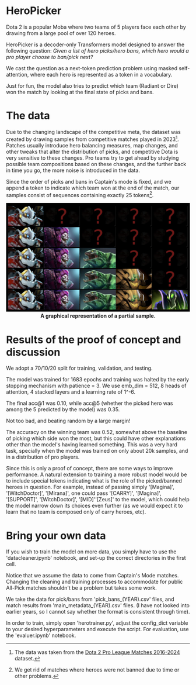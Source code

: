 # HeroPicker

Dota 2 is a popular Moba where two teams of 5 players face each other by drawing from a large pool of over 120 heroes.

HeroPicker is a decoder-only Transformers model designed to answer the following question: *Given a list of hero picks/hero bans, which hero would a pro player choose to ban/pick next?*

We cast the question as a next-token prediction problem using masked self-attention, where each hero is represented as a token in a vocabulary.

Just for fun, the model also tries to predict which team (Radiant or Dire) won the match by looking at the final state of picks and bans.

# The data

Due to the changing landscape of the competitive meta, the dataset was created by drawing samples from competitive matches played in 2023[^1].
Patches usually introduce hero balancing measures, map changes, and other tweaks that alter the distribution of picks, and competitive Dota is very sensitive to these changes.
Pro teams try to get ahead by studying possible team compositions based on these changes, and the further back in time you go, the more noise is introduced in the data.

Since the order of picks and bans in Captain's mode is fixed, and we append a token to indicate which team won at the end of the match, our samples consist of sequences containing exactly 25 tokens[^2].

<p align="center">
  <img src="heropicker.png" alt="Heropicker.">
  <br>
  <b>A graphical representation of a partial sample.</b>
</p>

# Results of the proof of concept and discussion

We adopt a 70/10/20 split for training, validation, and testing.

The model was trained for 1683 epochs and training was halted by the early stopping mechanism with patience = 3.
We use emb_dim = 512, 8 heads of attention, 4 stacked layers and a learning rate of 1^-6.

The final acc@1 was 0.10, while acc@5 (whether the picked hero was among the 5 predicted by the model) was 0.35.

Not too bad, and beating random by a large margin!

The accuracy on the winning team was 0.52, somewhat above the baseline of picking which side won the most, but this could have other explanations other than the model's having learned something.
This was a very hard task, specially when the model was trained on only about 20k samples, and in a distribution of pro players.

Since this is only a proof of concept, there are some ways to improve performance.
A natural extension to training a more robust model would be to include special tokens indicating what is the role of the picked/banned heroes in question.
For example, instead of passing simply '\[Magina\]', '\[WitchDoctor\]', '\[Mirana\]', one could pass '\[CARRY\]', '\[Magina\]', '\[SUPPORT\]', '\[WitchDoctor\]', '\[MID\]''\[Zeus\]' to the model,
which could help the model narrow down its choices even further (as we would expect it to learn that no team is composed only of carry heroes, etc).


# Bring your own data

If you wish to train the model on more data, you simply have to use the 'datacleaner.ipynb' notebook, and set-up the correct directories in the first cell.

Notice that we assume the data to come from Captain's Mode matches. Changing the cleaning and training processes to accommodate for public All-Pick matches shouldn't be a problem but takes some work.

We take the data for pick/bans from 'pick_bans_(YEAR).csv' files, and match results from 'main_metadata_(YEAR).csv' files. (I have not looked into earlier years, so I cannot say whether the format is consistent through time).

In order to train, simply open 'herotrainer.py', adjust the config_dict variable to your desired hyperparameters and execute the script. For evaluation, use the 'evaluer.ipynb' notebook.

[^1]: The data was taken from the [Dota 2 Pro League Matches 2016-2024](https://www.kaggle.com/datasets/bwandowando/dota-2-pro-league-matches-2023?resource=download) dataset.
[^2]: We get rid of matches where heroes were not banned due to time or other problems.